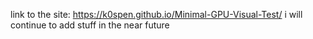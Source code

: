 link to the site:
https://k0spen.github.io/Minimal-GPU-Visual-Test/
i will continue to add stuff in the near future
